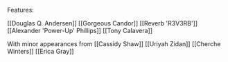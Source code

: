 Features:

[[Douglas Q. Andersen]]
[[Gorgeous Candor]]
[[Reverb 'R3V3RB']]
[[Alexander 'Power-Up' Phillips]]
[[Tony Calavera]]

With minor appearances from
[[Cassidy Shaw]]
[[Uriyah Zidan]]
[[Cherche Winters]]
[[Erica Gray]]